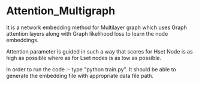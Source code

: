 # Attention_Multigraph

It is a network embedding method for Multilayer graph which uses Graph attention layers along with Graph likelihood loss
to learn the node embeddings.

Attention parameter is guided in such a way that scores for Hset Node is as high as possible where as for Lset nodes is as low
 as possible.
 
In order to run the code :-
type "python train.py". It should be able to generate the embedding file with appropriate data file path.
